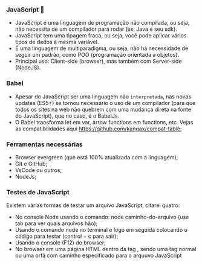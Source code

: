### JavaScript 👋

- JavaScript é uma linguagem de programação não compilada, ou seja, não necessita de um compilador para rodar (ex: Java e seu sdk).
- JavaScript tem uma tipagem fraca, ou seja, você pode aplicar vários tipos de dados à mesma variável.
- É uma linguagem de multiparadigma, ou seja, não há necessidade de seguir um padrão, como POO (programação orientada a objetos).
- Principal uso: Client-side (browser), mas também com Server-side (NodeJS).

### Babel

- Apesar do JavaScript ser uma linguagem não `interpretada`, nas novas updates (ES5+) se tornou necessário o uso de um compilador (para que todos os sites na web não quebrem com uma mudança direta na fonte do JavaScript), que no caso, é o BabelJs.
- O Babel transforma let em var, arrow functions em functions, etc. Vejas as compatibilidades aqui https://github.com/kangax/compat-table;

### Ferramentas necessárias

- Browser evergreen (que está 100% atualizada com a linguagem);
- Git e GitHub;
- VsCode ou outros;
- NodeJs;

### Testes de JavaScript

Existem várias formas de testar um arquivo JavaScript, citarei quatro:

- No console Node usando o comando: node caminho-do-arquivo (use tab para ver quais arquivos hão);
- Usando o comando node no terminal e logo em seguida colocando o código para testar (control + c para sair);
- Usando o console (F12) do browser;
- No browser em uma página HTML dentro da tag <script></script>, sendo uma tag normal ou uma orfã com caminho especificado para o arquuvo JavaScript <script src="./variaveis.js">.

### Algumas dicas e coisas a se fazer:

- Não colocar o script dentro do head (motivo: performance);
- Colocar o script orfão dentro do body, mas no fim (motivo: performance);
- Code plugin: Code Runner, deixa disponível um botão de "run" no canto superior direito, executando um arquivo (simulação do node caminho-do-arquivo, mas no arquivo que você está visualizando).

### Teorias:

- Alguns códigos só funcionam no browser (na DOM), como por exemplo, o alert(`Olá, mundo! 👋`). Esse código não funciona no terminal node por razões óbvias (o terminal não pode exibir uma alerta). A mensagem de erro é: Uncaught ReferenceError: alert is not defined;
- DOM: Document Object Model;
- Uma vez que você cria um let arry = []; e um let \_arry = [], os dois não tem o mesmo valor, então arry === \_arry retorna false. Isso porque ele compara o espaço alocado na memória para cada array

### Variáveis

- Podem ser criadas usando var, let ou const;
- Var é do ES5, funciona em diversos browsers;
- Let e const vieram a partir do ES2015, mas não funcionam em 100% dos browsers;
- É possível redeclarar o valor da variável infinitas vezes sem se preocupar com o tipo de dado (JavaScript não é uma linguagem tipada);
- Não é possível declarar duas variáveis com o mesmo nome `Com excessão se elas forem criadas com o uso de var` (por esse otivo e outros o uso de var vem sido desconsiderado);
- Let e var significam a mesma coisa (com excessão do erro citado acima), mas o const significa uma variável (constante) que não pode ter seu valor alterado (caso tente alterar seu valor, o JavaScrit apresentará o seguinte erro: TypeError: Assignment to constant variable);
- O JavaScript não aceita hifens na declaração de nomes de variáveis;
- O JavaScript também não aceita iniciar o nome com número, mas aceita se o número vier em segundo caractere para frente;
- O JavaScript também não aceita caracteres especiais, salvo \_ e $;

### Tipos de dados primitivos

- Os tipos primitivos são: Number (int e float), String e Boolean;
- Number int: números inteiros;
- Number float: `pontos flutuantes` ou números decimais;
- Typeof nome-da-variável para identificar o tipo de dado;

### Variáveis - String

- Variáveis tipo string são identificadas pelo uso de aspas;
- Em JavaScript o uso de aspas simples ou duplas não faz diferença alguma;
- Também há o uso de template literals, fazendo o uso de crase (ex: let nome = `Ryan`);
- É possível usar aspas simples dentro de aspas duplas e vice versa, mas nunca o mesmo tipo de aspas dentro do valor (ex: let teste = "variável com "aspas"" // erro; let testeDois = "variável com 'aspas'");
- A solução do problema de cima é dizer para o JavaScript que aquilo é literal com o uso de barras (ex: let teste = " meu nome é \"Ryan\" ");
- É possível colocar o valor de uma varíavel dentro de uma string e concatenar strings com o template literals (\* apenas no ES2015+ ex: let teste = `String com valor ${nome-da-variavel}`);

### Variáveis - Number

- Dois tipos: Int (inteiro) e Float (flutuante, decimal);

### Variáveis - Boolean

- Ou é true ou false;

### Variáveis - Undefined, Null e Symbol (ES2015)

- Undefined signifca que a váriavel foi declarada, mas não teve valor atribuído;
- Usar typeof ou console.log pode verificar se há algum valor;
- Uma variável com valor `null` tem como tipo o {object}. Isso é um erro de implementação do JavaScript, mas para não quebrar código antigo, este erro não foi resolvido.

### Variáveis - Conversão entre tipos

- O JavaScript é inteligente o suficiente para fazer uma conversão implícita, ou seja, ele sabe que não é possível multiplicar um número por uma string, então ele verifica se é possível fazer uma conversão de string para número, e se possível, faz a multiplicação;
- O item acima pode ser um problema na hora de somar números com strings, porque ele não vai somar, e sim concatenar;
- No item acima, o JavaScript transforma os 2 em string (por baixo dos panos) obs: o JavaScript apenas faz isso na hora de somar;
- Toda informação que vem na interface gráfica do JavaScript vem como string, mesmo que você coloque, por exemplo, um <input type="number">;

### Conversão entre tipos - parseInt() e parseFloat()

- let n1 = "10.89723". Usando o parseInt(n1), ele faz virar número ignorando completamente os números após a vírgula, deixando apenas como 10.
- Já o parseFloat(n1) transformaria em um número quebrado, exatamente como era quando string, ou seja: 10.89723.
- O float considera números decimais apenas os que tem (.), ou seja ignoraria e deixaria apenas se fosse: 10,89723.
- O parseInt ignora as letras e números que vem após os números (ex: 10ads1232, saída: 10);
- O parseInt retorna NaN se o primeiro caractere for uma string;
- O construtor Number() retorna NaN se houver qualquer letra dentro da string, ou seja, aceita apenas números;

### Conversão entre tipos - Number para String

- Alguns jeitos de converter:
- let teste = 10; teste = teste + "";
- teste.toString();
- decimais: 0 - 9, hexadecimais: 0 - f(15), binário: 0 e 1;
- O toString pode receber um parametro opcional para especificar a base de conversão (decimal, hexadecimal, binário, etc);

### Operadores aritiméticos

- Os operadores aritiméticos são: +, -, \*, /, %, \*\*;
- Resto de divisão: % (muito utilizado para recuperar números múltiplos de 3, etc);
- Potência: ** (não funciona em todos os browsers, ex: 2 ** 3);
- O sinal de / tem preferência, para mudar use ( );

### Operadores de atribuição

- Todos os operadores aritiméticos estão dentro dos operadores de atribuição;
- Operador mais usado: = (serve para atribuir valor a uma variável);
- Os outros operadores servem para o último valor da variável e atribuir com uma operação;
- Exemplo: atribuicaoDeValor += 7; (soma o último valor da variável com o 7);
- Os outros operadores são: =-, =/, =\*, =%, =\*\* (são dificilmente usados);

### Operadores de incremento e decremento

- Usados para somar ou diminuir 1;
- Exemplo de uso: let i = 0; i++ (pós-incremento);
- Exemplo de uso: let i = 0; ++i (pré-incremento);
- Exemplo de uso: let i = 1; i-- (pós-decremento);
- Exemplo de uso: let i = 1; --i (pré-decremento);
- Diferença entre pré e pós:
- Quanto a otimização, o pós-incremento faz uso de uma variável temporária para armazenar o valor de i antes do incremento, já o pré-incremento adiciona o valor a variável original, no entanto isto é uma otimização prematura e é estatisticamente insignificante.

### Operadores de comparação

- Igualdade de valor: ==;
- Igualdade de valor e tipo ===;
- Diferença de valor !=;
- Diferença de valor e tipo !==;
- Menor que: <;
- Maior que: >;
- Menor ou igual que: <=;
- Maior ou igual que: >=;
- console.log(10 > 2), retorna true;

### Operadores lógicos

- Três tipos: and (&&), or (||) e not (!);

### Precedência de operadores

- O operador && tem preferência, ou seja, é executado primeiro (ex: (idade >= 18 || paisPresentes) && comprouBilhete);
- A ordem do primeiro item pode ser mudada se for usado o operador ( ), então o código dentro dos parênteses será executado primeiro;
- Resposta do primeiro item: true, false

### If e Else

- if(expressão com retorno true) { código } else { código };
- if(!condição) verifica se a condição é falsa, se sim, então o if é executado;
- Também há o else if(condição) {}

### If e Else ternário

- Um jeito de fazer um if para códigos menores;
- `let changedIf = teste === 0 ? 'retorno true' : 'retorno false' `;

### Valores falsy e truthy

- Valores considerados true ou false quando há uma condição (ex: if e else);
- Dentro de estruturas condicionais alguns valores são avaliados como true ou false, por exemplo:
- Falsy (0, '', NaN, undefined, null, false); // obs: apenas '' e não ' '
- Todos os demais são considerados true;
- `0 ? console.log('true') : console.log('0 is false')` // '0 is false';

### Curto-circuito

- Usar os operadores lógico para executar expressões de forma mais elegante;
- O exemplo mais prático de curto-circuito é com o operador &&. Este operador verifica se a condição é true, se for ele vai para próxima condição que é uma função (ex: isValid && console.log('É válido'));
- Agora se for um operador Or(||), o JavaScript verifica se a primeiro condição é true, se não for ele olha a próxima condição que é uma função (ex: isValid || console.log('Não é válido')), mas se a primeira condição for true, ele deixa de observar a próxima e simplesmente não excuta nada;
- Valores falsy e truthy são observados também;

### Condicional Switch

- Um jeito de criar um if sem repetí-lo várias vezes;
- Switch(variável) { case comparação: comando; break; variavel === 'teste': comando; break; default: comando };
- O case faz referência a comparação da variável (igual ao parametro do if), o comando é o código que ele vai rodar e o break é o que define se o switch vai parar de ser executado quando aquele case for verdadeiro;
- O default é quase um else, caso nenhum case seja verdadeiro, o default será aplicado;

### Laços de repetição

- Ajuda a quebrar esforços repetitivos;
- While(repete o laço até que a condição seja false) { código } (obs: por favor, garanta que a condição vire false);
- Let indice = 0; while(indice < 10) { i++; console.log(indice) };
- For(let i = 0; j < 10; j++) { código };
- O for recebe 3 expressões, uma variável (você pode criar uma usando let ou var), a condição de repetição e um operador de incremento ou decremento da primeira expressão (variável);
- O do { código } while() {} faz com que a ação dentro do Do seja executada pelo menos uma vez;

### Continue vs break

- Palavras que mudam o flow de um loop;
- Break, continue e return;
- O break faz com que o for, while e o switch (podem haver mais) parem de executar x código;
- O continue faz com que o um código seja ignorado caso a condição seja verdadeira (tome cuidado ao usar no while, garanta que o incrementador seja executado);

### Break vs Return

- O return para de executar a função, enquanto break a executa uma última vez antes de terminar;
- O return para e função e pode retornar algo ao mesmo tempo;

### Funções

- Existem várias maneiras de se criar uma função, dentre elas estão as com declaração função, funcions expressions (com variáveis) e as arrow functions;
- function teste() { console.log('declaração de função') };
- const teste = function () { console.log('function express') };
- const teste = () => { console.log('arrows functions') }; // existe desde o ES2015

### Funções com retorno de valores

- Retornar valores (ex: retorna o dia da semana)
- function teste() { return 6 };
- let testeVar = teste();
- console.log(testeVar) // mostra 6;

### Funções que recebem paramêtros

- Funções que recebem valores dentro de suas chaves, podendo ser opcionais ou não, usando function teste(n1, n2 = null);

### Escopo de variáveis

- Escopo de bloco: variável ou função criadas dentro de outra função só tem o alcance de bloco, ou seja, apenas naquela função;
- Podem ser criadas variáveis de bloco com mesmo nome das globais;
- Funções criadas dentro de outras funções só tem escopo de bloco;

### Arrays

- Existem 2 tipos de criação de array, a sintaxe Formal e a literal (mais usada);
- Formal: const arr = new Array();
  // Use (valor) para iniciar com valor, ou sem para iniciá-la com valor nenhum. Use também para limpar o array de um jeito mais formal e elegante (ex: const a = [0, 1, 2]; a = new Array)
- Existem vários jeitos de colcoar valores, são alguns deles:
- arr[3] = 'teste'; arr.push('teste 2');
- Literal: const teste = [];

### Objetos

- Também há um jeito formal: const pessoa = new Object();
- Jeito literal: const pessoa = {};
- Você pode iterar objetos usando for in;
- Use .chave ou ['chave'] para buscar um valor ex: const pessoas = { nome: `Ryan` };
- console.log(pessoas.nome);

### Métodos

- São funções atreladas a objetos;
- const teste = { funcao: function (n) {...} };
- teste.funcao(n);
- Toda função dentro de um objeto é um `MÉTODO`, como por exemplo: método alert do obketo window (window.alert("Algo"));

### This

- O This em arrow functions é mudado, dependendo do contexto, não retorna nada.
- O This pode representar muitas coisas. Dependendo do contexo, como o de uma arrow function, ele referencia outra coisa na web, por exemplo, representa `o objeto window que contem os métodos alert, prompt, locate, etc`;
- Voltarei nesse módulo depois;

### Wrapper

- Com excessão de null e undefined, todos os tipos primitivos podem ser envolvidos usando o Wrapper, que basicamente é: (antes) const str = "teste" (agora) const new String("teste");
- Isso é pouco usado e faz com que o tipo deixe de ser string para ser um objeto de string fazendo com que a string agora tenha métodos por ser um objeto;

### Valor vs referência

...
let arry = [];
let \_arry = [];

arry === \_arry || console.log(false);
// Isso porque ele compara o espaço de memória do computador alocado a esse array
// Mas se eu disser que arry = \_arry, eu estou dizendo que eles compartilham o mesmo espaço de memória, e consecutivamente os mesmo valores;

arry = \_arry;

arry[0] = "teste";

console.log(arry, \_arry); // ["teste"] ["teste"]
...

- Ver mais em './revisão-de-lógica/valor-vs-referencia.js'

### indexOf e lastIndexOf

- IndexOf(1) retona a primeira posição do elemento dentro do array (retorna -1 se não existir);
- LastIndexOf(5) retona a última posição do elemento dentro do array (retorna -1 se não existir);

### Tratamento de erros (bloco try catch finnaly)

- Existem alguns meios de tratar erros e evitar que eles aconteçam, o mais popular é a função throw Error('mensagem';
- Essa função faz com que, se houver um erro (como de tipagem, por exemplo, visualizar melhor em './revisão-de-lógica/tratamento-de-erros.js'), retorna um console.log com a mensagem de erro.
- Usando o bloco try {} catch (error) {}, podemos dizer ao JavaScript: "ei, tente executar esse código", e se ele não conseguir, passa a executar as funções do bloco catch (ver melhor em './revisão-de-lógica/tratamento-de-erros.html');
- Excessão: o JavaScript ignora absolutamente todo, `todo` código abaixo se houver erros, mas se você usar um bloco try catch, ele continua a execução (ignora tudo que vem abaixo desse bloco);
- O bloco finnaly é executado se houver ou não um erro;

## Sistema léxico do JavaScript

- O que é uma instrução? Qualquer bloco de código que o JS interpreta (ex: 10 + 20);
- Existem comentários de uma única linha (//) e os de múltiplas linhas (/_ e _/);
- O JavaScript é case sensitive, ou seja diferencia letras maiúsculas de minúsculas;
- Existem palavras reservadas do JavaScript, ou seja, palavras que não podem ser usadas para dar nomes, como var, let, for, etc;
- Veja mais da spalavras reservadas em (Palavras reservadas)[https://www.google.com/search?q=palavras+reservadas+javascript&oq=palavras+reserva&aqs=chrome.4.0l3j69i57j0l6.4154j0j7&sourceid=chrome&ie=UTF-8];
- O ponto e vírgula é opcional no JavaScript, tudo depende do time em que você está trabalhando;
- Mas o ponto e vírgule obrigatório se você colocar 2 códigos na mesma linha (ex: let a = "oi"; teste())

### Use Strict

- Deixa o código mais seguro, diminuindo as chances de dar problema;
- Muda muita coisa no JavaScript
- Coloque "use strict" na primeira linha do código, atenção, `primeira linha` ou antes da primeira declaração;
- Uma das coisas que ele faz é evitar o criação de variáveis sem usar let, const ou var;
- (Site da mozzila) [https://developer.mozilla.org/pt-BR/docs/Web/JavaScript/Reference/Strict_mode];

## Funções

- Em Javascript, funções são objetos com a incrível capacidade de serem invocados;
- Podem ser literais, isto é, sem usar o operador new para criar a função;
- Até o ES5, funções eram o único jeito de gerar escopo de variáveis;
- Podem ser IIFE (Immediately Invoked Function Expression), isto é, podem ser invocadas imediatamente;
- IIFE não é necessário se você está usando bundle, node ou esModule;
- Ver mais sobre `IIFE` em './funcoes/IIFE.html';
- Podem ter propriedades internas como arguments e names;
- Nomes podem ser opcionais, ou seja, as funções podem ser anônimas

### Hoisting

- Hoisting é a capacidade do interpretador do JavaScript de içar funções e var's para o começo do código;
- Isso permite com que você possa criar uma `function` teste () na linha 10 e o chame da linha 1 sem dar problemas;
- Isso também funciona com `var`'s, mas não com const e let, isso faz com que quando você criar uma var na linha 70 e a chama na linha 20, ou até mesmo 69, um erro não retornará, e sim a variável com valor undefined, isso porque ela existe, mas ainda não teve seu valor atribuído (linha 70);
